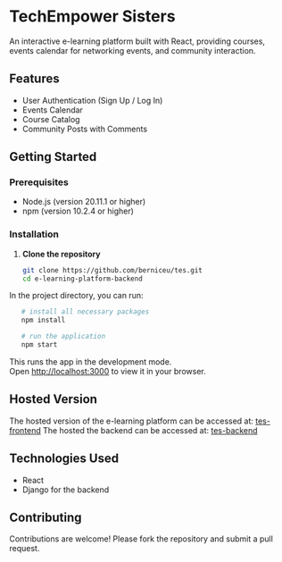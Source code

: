 # TechEmpower Sisters

An interactive e-learning platform built with React, providing courses, events calendar for networking events, and community interaction.

## Features

- User Authentication (Sign Up / Log In)
- Events Calendar
- Course Catalog
- Community Posts with Comments

## Getting Started

### Prerequisites

- Node.js (version 20.11.1 or higher)
- npm (version 10.2.4 or higher)

### Installation

1. **Clone the repository**

    ```bash
    git clone https://github.com/berniceu/tes.git
    cd e-learning-platform-backend
    ```
   
In the project directory, you can run:

 ```bash
    # install all necessary packages
    npm install

    # run the application
    npm start
 ```

This runs the app in the development mode.\
Open [http://localhost:3000](http://localhost:3000) to view it in your browser.

## Hosted Version

The hosted version of the e-learning platform can be accessed at: [tes-frontend](https://tes-ten-rho.vercel.app/)
The hosted the backend can be accessed at: [tes-backend](https://tes-backend.onrender.com/api)


## Technologies Used

- React
- Django for the backend

## Contributing

Contributions are welcome! Please fork the repository and submit a pull request.

